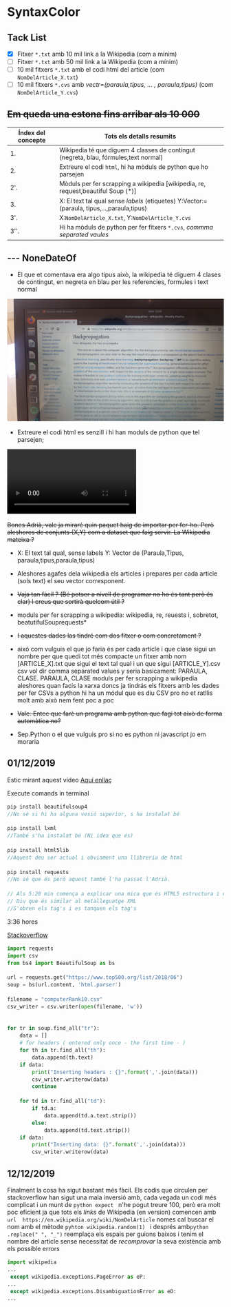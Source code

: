 # SyntaxColor
## Tack List
 - [x] Fitxer ```*.txt``` amb 10 mil link a la Wikipedia (com a mínim)
 - [ ] Fitxer ```*.txt``` amb 50 mil link a la Wikipedia (com a mínim)
 - [ ] 10 mil fitxers ```*.txt``` amb  el codi html del article (com ```NomDelArticle_X.txt```)
 - [ ] 10 mil fitxers ```*.cvs``` amb _vectr=(paraula,tipus, ... , paraula,tipus)_ (com ```NomDelArticle_Y.cvs```)
## ~~Em queda una estona fins arribar als 10 000~~
|Índex  del concepte|Tots els detalls resumits|
|----------------------------|---------------------------------|
|1.|Wikipedia té que diguem  4 classes de contingut (negreta, blau, fórmules,text normal)|
|2.|Extreure el codi `html`, hi ha mòduls de python que ho parsejen|
|2'.|Mòduls per fer scrapping a wikipedia [wikipedia, re, request,beautiful Soup (*)]|
|3.|X: El text tal qual sense _labels_ (etiquetes) Y:Vector:= (paraula, tipus,...,paraula,tipus)|
|3'.| X:```NomDelArticle_X.txt```, Y:```NomDelArticle_Y.cvs```|
|3''.| Hi ha mòduls de python per fer fitxers ```*.cvs```, _commma separated vaules_|
## --- NoneDateOf
* El que et comentava era algo tipus això, la wikipedia té diguem 4 clases de contingut, en negreta en blau per les referencies, formules i text normal

![Foto Pantalla](./Backpropagation.jpeg)

* Extreure el codi html es senzill i hi han moduls de python que tel parsejen;

![Foto Pantalla](./parsejen.mp4)

~~Bones Adrià, vale ja miraré quin paquet haig de importar per fer-ho. Però aleshores de conjunts {X,Y} com a dataset que faig servir. La Wikipedia mateixa ?~~

* X: El text tal qual, sense labels
  Y: Vector de (Paraula,Tipus, paraula,tipus,paraula,tipus)

* Aleshores agafes dela wikipedia els articles i prepares per cada article (sols text) el seu vector corresponent.

+ ~~Vaja tan fàcil ? (Bé potser a nivell de programar no ho és tant però és clar) I creus que sortirà quelcom útil ?~~

* moduls per fer scrapping a wikipedia: wikipedia, re, reuests i, sobretot, beatutifulSouprequests*

+ ~~I aquestes dades las tindré com dos fitxer o com concretament ?~~

* aixó com vulguis
    el que jo faria és per cada article
    i que clase sigui un nombre per que quedi tot més compacte
    un fitxer amb nom [ARTICLE_X].txt que sigui el text tal qual i un que sigui [ARTICLE_Y].csv
    csv vol dir comma separated values
    y seria basicament: PARAULA, CLASE. PARAULA, CLASE
    moduls per fer scrapping a wikipedia
    aleshores quan facis la xarxa doncs ja tindrás els fitxers amb les dades
    per fer CSVs a python hi ha un módul que es diu CSV pro no et ratllis molt amb això nem fent poc a poc

+ ~~Vale. Entec que farè un programa amb python que fagi tot això de forma automàtica no?~~
* Sep.Python o el que vulguis pro si no es python ni javascript jo em moraria



## 01/12/2019

Estic mirant aquest vídeo [Aquí enllaç](https://youtu.be/ng2o98k983k)

Execute comands in terminal 
```c
pip install beautifulsoup4
//No sè si hi ha alguna vesió superior, s ha instalat bé

pip install lxml
//També s'ha instalat bé (Ni idea que és)

pip install html5lib
//Aquest deu ser actual i obviament una llibreria de html

pip install requests
//No sé que és però aquest també l'ha passat l'Adrià.

// Als 5:20 min comença a explicar una mica que és HTML5 estructura i etiquetes
// Diu que és similar al metalleguatge XML
//S'obren els tag's i es tanquen els tag's
```

3:36 hores

[Stackoverflow](https://stackoverflow.com/questions/52690994/web-scraping-python-writing-to-a-csv)

```python
import requests
import csv
from bs4 import BeautifulSoup as bs

url = requests.get("https://www.top500.org/list/2018/06")
soup = bs(url.content, 'html.parser')

filename = "computerRank10.csv"
csv_writer = csv.writer(open(filename, 'w'))


for tr in soup.find_all("tr"):
    data = []
    # for headers ( entered only once - the first time - )
    for th in tr.find_all("th"):
        data.append(th.text)
    if data:
        print("Inserting headers : {}".format(','.join(data)))
        csv_writer.writerow(data)
        continue

    for td in tr.find_all("td"):
        if td.a:
            data.append(td.a.text.strip())
        else:
            data.append(td.text.strip())
    if data:
        print("Inserting data: {}".format(','.join(data)))
        csv_writer.writerow(data)
```
## 12/12/2019
Finalment la cosa ha sigut bastant més fàcil. Els codis que circulen per stackoverflow han sigut una mala inversió amb, cada vegada un codi més complicat i un munt de ```python expect ``` n'he pogut treure 100, però era molt poc eficient ja que tots els _links_ de Wikipedia (en version) comencen amb ```url  https://en.wikipedia.org/wiki/NomDelArticle``` nomes cal buscar el nom amb el mètode ```pyhton wikipedia.random(1) ```  i després amb```python .replace(" ", "_")``` reemplaça els espais per guions baixos i tenim el nombre del article sense necessitat de  _recomprovar_ la seva existència amb els possible errors

```python
import wikipedia
...
 except wikipedia.exceptions.PageError as eP:
...
 except wikipedia.exceptions.DisambiguationError as eD:
...
```
